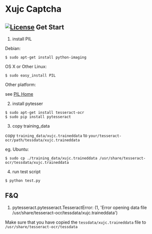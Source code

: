 Xujc Captcha
===
[![License](https://img.shields.io/badge/license-MIT-blue.svg)](./LICENSE)
Get Start
---
1. install PIL

  Debian:
  ```shell
  $ sudo apt-get install python-imaging
  ```
  OS X or Other Linux:
  ```shell
  $ sudo easy_install PIL
  ```
  Other platform:

  see [PIL Home](http://www.pythonware.com/products/pil/index.htm)

2. install pytesser

  ```shell
  $ sudo apt-get install tesseract-ocr
  $ sudo pip install pytesseract
  ```
3. copy training_data

  copy `training_data/xujc.traineddata` to `your/tesseract-ocr/path/tessdata/xujc.traineddata`

  eg. Ubuntu:

  ```shell
  $ sudo cp ./training_data/xujc.traineddata /usr/share/tesseract-ocr/tessdata/xujc.traineddata
  ```
4. run test script

  ```shell
  $ python test.py
  ```

F&Q
---
1. pytesseract.pytesseract.TesseractError: (1, 'Error opening data file /usr/share/tesseract-ocr/tessdata/xujc.traineddata')

  Make sure that you have copied the `tessdata/xujc.traineddata` file to `/usr/share/tesseract-ocr/tessdata`

